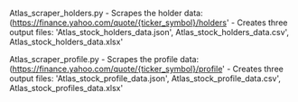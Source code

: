 Atlas_scraper_holders.py - 
Scrapes the holder data: (https://finance.yahoo.com/quote/{ticker_symbol}/holders' - 
Creates three output files: 'Atlas_stock_holders_data.json', Atlas_stock_holders_data.csv', Atlas_stock_holders_data.xlsx'

Atlas_scraper_profile.py - 
Scrapes the profile data: (https://finance.yahoo.com/quote/{ticker_symbol}/profile' - 
Creates three output files: 'Atlas_stock_profile_data.json', Atlas_stock_profile_data.csv', Atlas_stock_profiles_data.xlsx'
